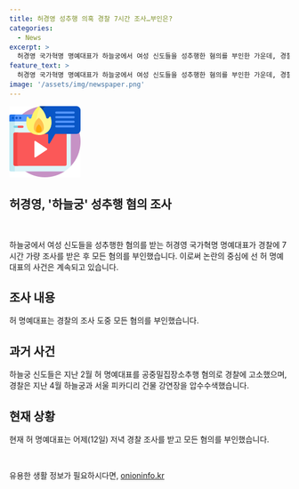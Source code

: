 ```yaml
---
title: 허경영 성추행 의혹 경찰 7시간 조사…부인은?
categories:
  - News
excerpt: >
  허경영 국가혁명 명예대표가 하늘궁에서 여성 신도들을 성추행한 혐의를 부인한 가운데, 경찰은 7시간에 걸쳐 그를 조사했습니다. 이는 하늘궁 신도들이 허 명예대표를 경찰에 고소한 후의 일환이며, 경찰은 이에 따라 하늘궁과 서울 피카디리 건물을 압수수색했습니다. (150자)
feature_text: >
  허경영 국가혁명 명예대표가 하늘궁에서 여성 신도들을 성추행한 혐의를 부인한 가운데, 경찰은 7시간에 걸쳐 그를 조사했습니다. 이는 하늘궁 신도들이 허 명예대표를 경찰에 고소한 후의 일환이며, 경찰은 이에 따라 하늘궁과 서울 피카디리 건물을 압수수색했습니다. (150자)
image: '/assets/img/newspaper.png'
---
```


<p><img src="/assets/img/news.png" alt="rentncar 속보" /></p>

<h2>허경영, '하늘궁' 성추행 혐의 조사</h2>

<p data-ke-size="size16">&nbsp;</p>

<p>하늘궁에서 여성 신도들을 성추행한 혐의를 받는 허경영 국가혁명 명예대표가 경찰에 7시간 가량 조사를 받은 후 모든 혐의를 부인했습니다. 이로써 논란의 중심에 선 허 명예대표의 사건은 계속되고 있습니다.</p>

<h2 data-ke-size="size26">조사 내용</h2>

<p data-ke-size="size16">허 명예대표는 경찰의 조사 도중 모든 혐의를 부인했습니다.</p>

<h2 data-ke-size="size26">과거 사건</h2>

<p data-ke-size="size16">하늘궁 신도들은 지난 2월 허 명예대표를 공중밀집장소추행 혐의로 경찰에 고소했으며, 경찰은 지난 4월 하늘궁과 서울 피카디리 건물 강연장을 압수수색했습니다.</p>

<h2 data-ke-size="size26">현재 상황</h2>

<p data-ke-size="size16">현재 허 명예대표는 어제(12일) 저녁 경찰 조사를 받고 모든 혐의를 부인했습니다.</p>

<p data-ke-size="size16">&nbsp;</p>
유용한 생활 정보가 필요하시다면, <a href="https://onioninfo.kr" rel="dofollow">onioninfo.kr</a>


